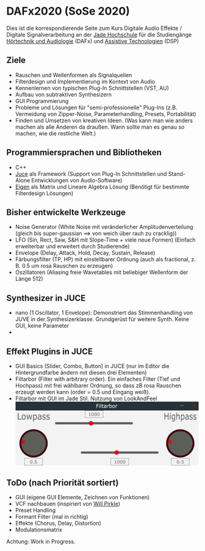 # DAFx2020 (SoSe 2020)

Dies ist die korrespondierende Seite zum Kurs Digitale Audio Effekte / Digitale Signalverarbeitung an der [Jade Hochschule](https://www.jade-hs.de/) für die Studiengänge [Hörtechnik und Audiologie](https://www.jade-hs.de/tgm/studium/ha/) (DAFx) und [Assistive Technologien](https://www.jade-hs.de/tgm/studium/at/) (DSP)

## Ziele

* Rauschen und Wellenformen als Signalquellen
* Filterdesign und Implementierung im Kontext von Audio
* Kennenlernen von typischen Plug-In Schnittstellen (VST, AU)
* Aufbau von subtraktiven Synthesizern
* GUI Programmierung
* Probleme und Lösungen für "semi-professionelle" Plug-Ins (z.B. Vermeidung von Zipper-Noise, Parameterhandling, Presets, Portabilität)
* Finden und Umsetzen von kreativen Ideen. (Was kann man wie anders machen als alle Anderen da draußen. Wann sollte man es genau so machen, wie die restliche Welt.)

## Programmiersprachen und Bibliotheken

* C++
* [Juce](https://juce.com/) als Framework (Support von Plug-In Schnittstellen und Stand-Alone Entwicklungen von Audio-Software)
* [Eigen](http://eigen.tuxfamily.org/) als Matrix und Lineare Algebra Lösung (Benötigt für bestimmte Filterdesign Lösungen)

## Bisher entwickelte Werkzeuge

* Noise Generator (White Noise mit veränderlicher Amplitudenverteilung (gleich bis super-gaussian ==> von weich über rauh zu cracklig))
* LFO (Sin, Rect, Saw, S&H mit Slope-Time + viele neue Formen) (Einfach erweiterbar und erweitert durch Studierende)
* Envelope (Delay, Attack, Hold, Decay, Sustain, Release)
* Färbungsfilter (TP, HP) mit einstellbarer Ordnung (auch als fractional, z. B. 0.5 um rosa Rauschen zu erzeugen)
* Oszillatoren (Aliasing freie Wavetables mit beliebiger Wellenform der Länge 512)

## Synthesizer in JUCE

* nano (1 Oscillator, 1 Envelope): Demonstriert das Stimmenhandling von JUVE in der Synthesizerklasse. Grundgerüst für weitere Synth. Keine GUI, keine Parameter
* 

## Effekt Plugins in JUCE

* GUI Basics (Slider, Combo, Button) in JUCE (nur im Editor die Hintergrundfarbe ändern mit diesen drei Elementen)
* Filtarbor (Filter with arbitrary order).  Ein einfaches Filter (Tief und Hochpass) mit frei wählbarer Ordnung, so dass zB rosa Rauschen erzeugt werden kann (order = 0.5 und Eingang weiß).  
* Filtarbor mit GUI im Jade Stil. Nutzung von LookAndFeel ![FiltarborMitGUI](/img/FiltarborJadeGui.jpg)

## ToDo (nach Priorität sortiert)

* GUI (eigene GUI Elemente, Zeichnen von Funktionen)
* VCF nachbauen (inspiriert von [Will Pirkle](https://www.willpirkle.com/))
* Preset Handling
* Formant Filter (mal in richtig)
* Effekte (Chorus, Delay, Distortion)
* Modulationsmatrix

Achtung: Work in Progress.
